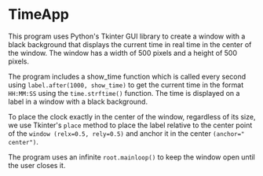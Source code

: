 # TimeApp

This program uses Python's Tkinter GUI library to create a window with a black background that displays the current time in real time in the center of the window. The window has a width of 500 pixels and a height of 500 pixels.

The program includes a show_time function which is called every second using `label.after(1000, show_time)` to get the current time in the format `HH:MM:SS` using the `time.strftime()` function. The time is displayed on a label in a window with a black background.

To place the clock exactly in the center of the window, regardless of its size, we use Tkinter's `place` method to place the label relative to the center point of the `window (relx=0.5, rely=0.5)` and anchor it in the center `(anchor=" center")`.

The program uses an infinite `root.mainloop()` to keep the window open until the user closes it.
